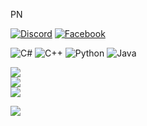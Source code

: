 PN

[![Discord](https://img.shields.io/badge/Discord-%237289DA.svg?logo=discord&logoColor=white)](https://discord.gg/phcnguyenz) [![Facebook](https://img.shields.io/badge/Facebook-%231877F2.svg?logo=Facebook&logoColor=white)](https://facebook.com/phcnguyenz) 


![C#](https://img.shields.io/badge/c%23-%23239120.svg?style=for-the-badge&logo=csharp&logoColor=white) ![C++](https://img.shields.io/badge/c++-%2300599C.svg?style=for-the-badge&logo=c%2B%2B&logoColor=white) ![Python](https://img.shields.io/badge/python-3670A0?style=for-the-badge&logo=python&logoColor=ffdd54) ![Java](https://img.shields.io/badge/java-%23ED8B00.svg?style=for-the-badge&logo=openjdk&logoColor=white)

![](https://github-readme-stats.vercel.app/api?username=phcnguyen&theme=dark&hide_border=false&include_all_commits=true&count_private=true)<br/>
![](https://github-readme-streak-stats.herokuapp.com/?user=phcnguyen&theme=dark&hide_border=false)<br/>
![](https://github-readme-stats.vercel.app/api/top-langs/?username=phcnguyen&theme=dark&hide_border=false&include_all_commits=true&count_private=true&layout=compact)

[![](https://visitcount.itsvg.in/api?id=phcnguyen&label=Profile%20Views&color=12&pretty=true)](https://visitcount.itsvg.in)
